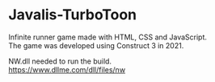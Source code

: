 # Javalis-TurboToon
Infinite runner game made with HTML, CSS and JavaScript.<br>
The game was developed using Construct 3 in 2021.<br>

NW.dll needed to run the build.<br>
https://www.dllme.com/dll/files/nw
<br><br>
